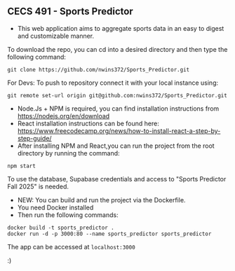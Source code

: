 ## CECS 491 - Sports Predictor

- This web application aims to aggregate sports data in an easy to digest and customizable manner.

To download the repo, you can cd into a desired directory and then type the following command:

```
git clone https://github.com/nwins372/Sports_Predictor.git
```

For Devs: To push to repository connect it with your local instance using:
```
git remote set-url origin git@github.com:nwins372/Sports_Predictor.git
```


- Node.Js + NPM is required, you can find installation instructions from https://nodejs.org/en/download
- React installation instructions can be found here: https://www.freecodecamp.org/news/how-to-install-react-a-step-by-step-guide/
- After installing NPM and React,you can run the project from the root directory by running the command:
```
npm start
```

To use the database, Supabase credentials and access to "Sports Predictor Fall 2025" is needed.

- NEW: You can build and run the project via the Dockerfile.
- You need Docker installed
- Then run the following commands:
```
docker build -t sports_predictor .
docker run -d -p 3000:80 --name sports_predictor sports_predictor
```
The app can be accessed at ```localhost:3000```

:)
